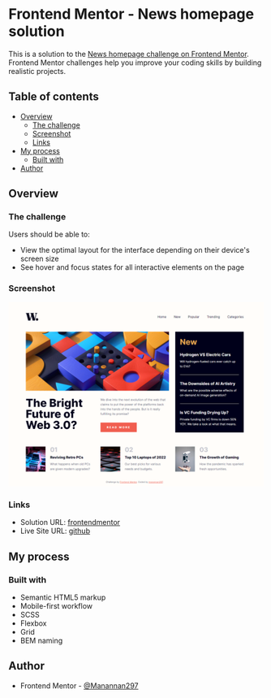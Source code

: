 # Frontend Mentor - News homepage solution

This is a solution to the [News homepage challenge on Frontend Mentor](https://www.frontendmentor.io/challenges/news-homepage-H6SWTa1MFl). Frontend Mentor challenges help you improve your coding skills by building realistic projects.

## Table of contents

- [Overview](#overview)
  - [The challenge](#the-challenge)
  - [Screenshot](#screenshot)
  - [Links](#links)
- [My process](#my-process)
  - [Built with](#built-with)
- [Author](#author)

## Overview

### The challenge

Users should be able to:

- View the optimal layout for the interface depending on their device's screen size
- See hover and focus states for all interactive elements on the page

### Screenshot

![](./screenshot.png)

### Links

- Solution URL: [frontendmentor]()
- Live Site URL: [github]()

## My process

### Built with

- Semantic HTML5 markup
- Mobile-first workflow
- SCSS
- Flexbox
- Grid
- BEM naming

## Author

- Frontend Mentor - [@Manannan297](https://www.frontendmentor.io/profile/Manannan297)
